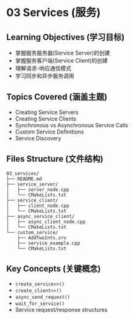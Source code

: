 # 03 Services (服务)

## Learning Objectives (学习目标)
- 掌握服务服务器(Service Server)的创建
- 掌握服务客户端(Service Client)的创建
- 理解请求-响应通信模式
- 学习同步和异步服务调用

## Topics Covered (涵盖主题)
- Creating Service Servers
- Creating Service Clients
- Synchronous vs Asynchronous Service Calls
- Custom Service Definitions
- Service Discovery

## Files Structure (文件结构)
```
03_services/
├── README.md
├── service_server/
│   ├── server_node.cpp
│   └── CMakeLists.txt
├── service_client/
│   ├── client_node.cpp
│   └── CMakeLists.txt
├── async_service_client/
│   ├── async_client_node.cpp
│   └── CMakeLists.txt
└── custom_service/
    ├── AddTwoInts.srv
    ├── service_example.cpp
    └── CMakeLists.txt
```

## Key Concepts (关键概念)
- `create_service<>()`
- `create_client<>()`
- `async_send_request()`
- `wait_for_service()`
- Service request/response structures